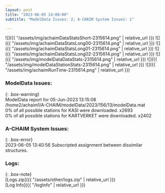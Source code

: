 ```yaml
---
layout: post
title: "2023-06-05 14:00:00"
subtitle: "ModelData Issues: 2; A-CHAIM System Issues: 1"

---
```


![]({{ "/assets/img/achaimDataStatsShort-2315614.png" | relative_url }})
![]({{ "/assets/img/achaimDataStatsLong00-2315614.png" | relative_url }})
![]({{ "/assets/img/achaimDataStatsLong01-2315614.png" | relative_url }})
![]({{ "/assets/img/achaimDataStatsLong02-2315614.png" | relative_url }})
![]({{ "/assets/img/modelDataDataStats-2315614.png" | relative_url }})
![]({{ "/assets/img/modelDataStationStats-2315614.png" | relative_url }})
![]({{ "/assets/img/achaimRunTime-2315614.png" | relative_url }})


### ModelData Issues:  
  
{: .box-warning}  
 ModelData report for 05-Jun-2023 13:15:08   
 /home2/achaim1/A-CHAIM/modelData/2023/156/13/modelData.mat   
 0% of all possible stations for KASI were downloaded. x2693   
 0% of all possible stations for KARTVERKET were downloaded. x2402   
  
### A-CHAIM System Issues:  
  
{: .box-error}  
2023-06-05 13:40:56 Subscripted assignment between dissimilar structures.  

### Logs:  
  
{: .box-note}  
[Logs.zip]({{ "/assets/other/logs.zip" | relative_url }})  
[Log Info]({{ "/logInfo" | relative_url }})  
